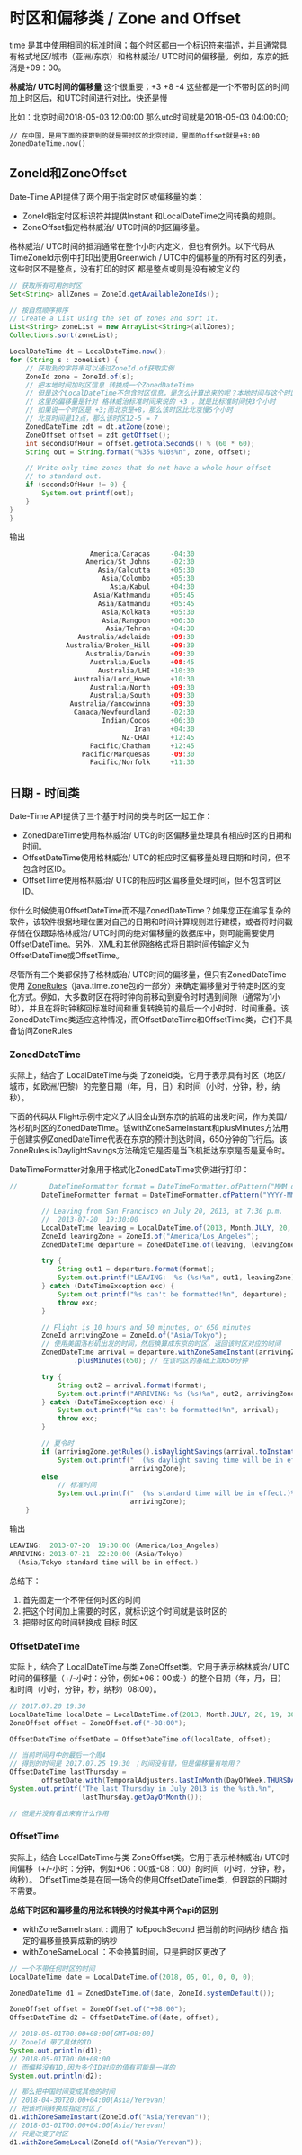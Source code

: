 # 时区和偏移类 / Zone and Offset
time 是其中使用相同的标准时间；每个时区都由一个标识符来描述，并且通常具有格式地区/城市（亚洲/东京）和格林威治/ UTC时间的偏移量。例如，东京的抵消是+09：00。

**林威治/ UTC时间的偏移量** 这个很重要；+3 +8 -4 这些都是一个不带时区的时间加上时区后，和UTC时间进行对比，快还是慢

比如：北京时间2018-05-03 12:00:00 那么utc时间就是2018-05-03 04:00:00;
```
// 在中国，是用下面的获取到的就是带时区的北京时间，里面的offset就是+8:00
ZonedDateTime.now() 
```

## ZoneId和ZoneOffset
Date-Time API提供了两个用于指定时区或偏移量的类：

* ZoneId指定时区标识符并提供Instant 和LocalDateTime之间转换的规则。
* ZoneOffset指定格林威治/ UTC时间的时区偏移量。

格林威治/ UTC时间的抵消通常在整个小时内定义，但也有例外。以下代码从 TimeZoneId示例中打印出使用Greenwich / UTC中的偏移量的所有时区的列表，这些时区不是整点，没有打印的时区 都是整点或则是没有被定义的

```java
// 获取所有可用的时区
Set<String> allZones = ZoneId.getAvailableZoneIds();

// 按自然顺序排序
// Create a List using the set of zones and sort it.
List<String> zoneList = new ArrayList<String>(allZones);
Collections.sort(zoneList);

LocalDateTime dt = LocalDateTime.now();
for (String s : zoneList) {
    // 获取到的字符串可以通过ZoneId.of获取实例
    ZoneId zone = ZoneId.of(s);
    // 把本地时间加时区信息 转换成一个ZonedDateTime
    // 但是这个LocalDateTime不包含时区信息，是怎么计算出来的呢？本地时间与这个时区相差n小时？
    // 这里的偏移量是针对 格林威治标准时间来说的 +3 ，就是比标准时间快3个小时
    // 如果说一个时区是 +3;而北京是+8，那么该时区比北京慢5个小时
    // 北京时间是12点，那么该时区12-5 = 7
    ZonedDateTime zdt = dt.atZone(zone);
    ZoneOffset offset = zdt.getOffset();
    int secondsOfHour = offset.getTotalSeconds() % (60 * 60);
    String out = String.format("%35s %10s%n", zone, offset);

    // Write only time zones that do not have a whole hour offset
    // to standard out.
    if (secondsOfHour != 0) {
        System.out.printf(out);
    }
}
}
```

输出

```java
                    America/Caracas     -04:30
                   America/St_Johns     -02:30
                      Asia/Calcutta     +05:30
                       Asia/Colombo     +05:30
                         Asia/Kabul     +04:30
                     Asia/Kathmandu     +05:45
                      Asia/Katmandu     +05:45
                       Asia/Kolkata     +05:30
                       Asia/Rangoon     +06:30
                        Asia/Tehran     +04:30
                 Australia/Adelaide     +09:30
              Australia/Broken_Hill     +09:30
                   Australia/Darwin     +09:30
                    Australia/Eucla     +08:45
                      Australia/LHI     +10:30
                Australia/Lord_Howe     +10:30
                    Australia/North     +09:30
                    Australia/South     +09:30
               Australia/Yancowinna     +09:30
                Canada/Newfoundland     -02:30
                       Indian/Cocos     +06:30
                               Iran     +04:30
                            NZ-CHAT     +12:45
                    Pacific/Chatham     +12:45
                  Pacific/Marquesas     -09:30
                    Pacific/Norfolk     +11:30
```

## 日期 - 时间类
Date-Time API提供了三个基于时间的类与时区一起工作：

* ZonedDateTime使用格林威治/ UTC的时区偏移量处理具有相应时区的日期和时间。
* OffsetDateTime使用格林威治/ UTC的相应时区偏移量处理日期和时间，但不包含时区ID。
* OffsetTime使用格林威治/ UTC的相应时区偏移量处理时间，但不包含时区ID。

你什么时候使用OffsetDateTime而不是ZonedDateTime？如果您正在编写复杂的软件，该软件根据地理位置对自己的日期和时间计算规则进行建模，或者将时间戳存储在仅跟踪格林威治/ UTC时间的绝对偏移量的数据库中，则可能需要使用OffsetDateTime。另外，XML和其他网络格式将日期时间传输定义为OffsetDateTime或OffsetTime。

尽管所有三个类都保持了格林威治/ UTC时间的偏移量，但只有ZonedDateTime使用 [ZoneRules](https://docs.oracle.com/javase/8/docs/api/java/time/zone/ZoneRules.html)（java.time.zone包的一部分）来确定偏移量对于特定时区的变化方式。例如，大多数时区在将时钟向前移动到夏令时时遇到间隙（通常为1小时），并且在将时钟移回标准时间和重复转换前的最后一个小时时，时间重叠。该ZonedDateTime类适应这种情况，而OffsetDateTime和OffsetTime类，它们不具备访问ZoneRules


### ZonedDateTime
实际上，结合了 LocalDateTime与类 了zoneid类。它用于表示具有时区（地区/城市，如欧洲/巴黎）的完整日期（年，月，日）和时间（小时，分钟，秒，纳秒）。

下面的代码从 Flight示例中定义了从旧金山到东京的航班的出发时间，作为美国/洛杉矶时区的ZonedDateTime。该withZoneSameInstant和plusMinutes方法用于创建实例ZonedDateTime代表在东京的预计到达时间，650分钟的飞行后。该ZoneRules.isDaylightSavings方法确定它是否是当飞机抵达东京是否是夏令时。

DateTimeFormatter对象用于格式化ZonedDateTime实例进行打印：

```java
//        DateTimeFormatter format = DateTimeFormatter.ofPattern("MMM d yyyy  hh:mm a");
        DateTimeFormatter format = DateTimeFormatter.ofPattern("YYYY-MM-dd  HH:mm:ss");

        // Leaving from San Francisco on July 20, 2013, at 7:30 p.m.
        //  2013-07-20  19:30:00
        LocalDateTime leaving = LocalDateTime.of(2013, Month.JULY, 20, 19, 30);
        ZoneId leavingZone = ZoneId.of("America/Los_Angeles");
        ZonedDateTime departure = ZonedDateTime.of(leaving, leavingZone);

        try {
            String out1 = departure.format(format);
            System.out.printf("LEAVING:  %s (%s)%n", out1, leavingZone);
        } catch (DateTimeException exc) {
            System.out.printf("%s can't be formatted!%n", departure);
            throw exc;
        }

        // Flight is 10 hours and 50 minutes, or 650 minutes
        ZoneId arrivingZone = ZoneId.of("Asia/Tokyo");
        // 使用美国洛杉矶出发的时间，然后换算成东京的时区，返回该时区对应的时间
        ZonedDateTime arrival = departure.withZoneSameInstant(arrivingZone)
                .plusMinutes(650); // 在该时区的基础上加650分钟

        try {
            String out2 = arrival.format(format);
            System.out.printf("ARRIVING: %s (%s)%n", out2, arrivingZone);
        } catch (DateTimeException exc) {
            System.out.printf("%s can't be formatted!%n", arrival);
            throw exc;
        }

        // 夏令时
        if (arrivingZone.getRules().isDaylightSavings(arrival.toInstant()))
            System.out.printf("  (%s daylight saving time will be in effect.)%n",
                              arrivingZone);
        else
            // 标准时间
            System.out.printf("  (%s standard time will be in effect.)%n",
                              arrivingZone);
    }
```

输出

```java
LEAVING:  2013-07-20  19:30:00 (America/Los_Angeles)
ARRIVING: 2013-07-21  22:20:00 (Asia/Tokyo)
  (Asia/Tokyo standard time will be in effect.)
```

总结下：

1. 首先固定一个不带任何时区的时间
2. 把这个时间加上需要的时区，就标识这个时间就是该时区的
3. 把带时区的时间转换成 目标 时区

### OffsetDateTime

实际上，结合了 LocalDateTime与类 ZoneOffset类。它用于表示格林威治/ UTC时间的偏移量（+/-小时：分钟，例如+06：00或-）的整个日期（年，月，日）和时间（小时，分钟，秒，纳秒）08:00）。

```java
// 2017.07.20 19:30
LocalDateTime localDate = LocalDateTime.of(2013, Month.JULY, 20, 19, 30);
ZoneOffset offset = ZoneOffset.of("-08:00");

OffsetDateTime offsetDate = OffsetDateTime.of(localDate, offset);

// 当前时间月中的最后一个周4
// 得到的时间是 2017.07.25 19:30 ；时间没有错，但是偏移量有啥用？
OffsetDateTime lastThursday =
        offsetDate.with(TemporalAdjusters.lastInMonth(DayOfWeek.THURSDAY));
System.out.printf("The last Thursday in July 2013 is the %sth.%n",
                  lastThursday.getDayOfMonth());

// 但是并没有看出来有什么作用
```

### OffsetTime

实际上，结合 LocalDateTime与类 ZoneOffset类。它用于表示格林威治/ UTC时间偏移（+/-小时：分钟，例如+06：00或-08：00）的时间（小时，分钟，秒，纳秒）。
OffsetTime类是在同一场合的使用OffsetDateTime类，但跟踪的日期时不需要。

**总结下时区和偏移量的用法和转换的时候其中两个api的区别**

* withZoneSameInstant : 调用了 toEpochSecond 把当前的时间纳秒 结合 指定的偏移量换算成新的纳秒
* withZoneSameLocal ：不会换算时间，只是把时区更改了

```java
// 一个不带任何时区的时间
LocalDateTime date = LocalDateTime.of(2018, 05, 01, 0, 0, 0);

ZonedDateTime d1 = ZonedDateTime.of(date, ZoneId.systemDefault());

ZoneOffset offset = ZoneOffset.of("+08:00");
OffsetDateTime d2 = OffsetDateTime.of(date, offset);

// 2018-05-01T00:00+08:00[GMT+08:00]
// ZoneId 带了具体的ID
System.out.println(d1);
// 2018-05-01T00:00+08:00
// 而偏移没有ID,因为多个ID对应的值有可能是一样的
System.out.println(d2);

// 那么把中国时间变成其他的时间
// 2018-04-30T20:00+04:00[Asia/Yerevan]
// 把该时间转换成指定时区了
d1.withZoneSameInstant(ZoneId.of("Asia/Yerevan"));
// 2018-05-01T00:00+04:00[Asia/Yerevan]
// 只是改变了时区
d1.withZoneSameLocal(ZoneId.of("Asia/Yerevan"));
```
